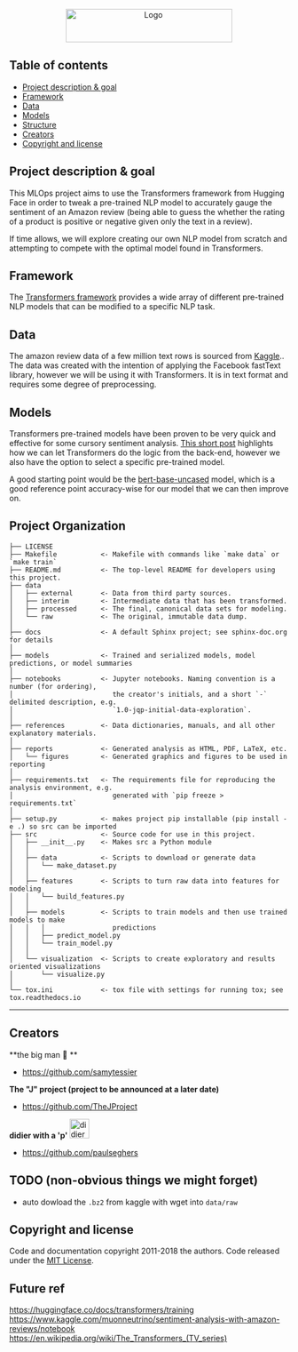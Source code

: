 <p align="center">
  <a href="https://github.com/huggingface/transformers">
    <img src="https://camo.githubusercontent.com/b253a30b83a0724f3f74f3f58236fb49ced8d7b27cb15835c9978b54e444ab08/68747470733a2f2f68756767696e67666163652e636f2f64617461736574732f68756767696e67666163652f646f63756d656e746174696f6e2d696d616765732f7265736f6c76652f6d61696e2f7472616e73666f726d6572735f6c6f676f5f6e616d652e706e67" alt="Logo" width = "300" height = "60">
  </a>


</p>


## Table of contents

- [Project description & goal](#description-goal)
- [Framework](#framework)
- [Data](#data)
- [Models](#models)
- [Structure](#structure)
- [Creators](#creators)
- [Copyright and license](#copyright-and-license)


## Project description & goal

This MLOps project aims to use the Transformers framework from Hugging Face in order to tweak a pre-trained NLP model to accurately gauge the sentiment of an Amazon review (being able to guess the whether the rating of a product is positive or negative given only the text in a review).

If time allows, we will explore creating our own NLP model from scratch and attempting to compete with the optimal model found in Transformers.

## Framework

The [Transformers framework](https://github.com/huggingface/transformers) provides a wide array of different pre-trained NLP models that can be modified to a specific NLP task. 

## Data

The amazon review data of a few million text rows is sourced from [Kaggle](https://www.kaggle.com/bittlingmayer/amazonreviews).. The data was created with the intention of applying the Facebook fastText library, however we will be using it with Transformers. It is in text format and requires some degree of preprocessing.

## Models

Transformers pre-trained models have been proven to be very quick and effective for some cursory sentiment analysis. [This short post](https://towardsdatascience.com/sentiment-analysis-with-pretrained-transformers-using-pytorch-420bbc1a48cd) highlights how we can let Transformers do the logic from the back-end, however we also have the option to select a specific pre-trained model. 

A good starting point would be the [bert-base-uncased](https://huggingface.co/bert-base-uncased) model, which is a good reference point accuracy-wise for our model that we can then improve on.


Project Organization
------------

    ├── LICENSE
    ├── Makefile           <- Makefile with commands like `make data` or `make train`
    ├── README.md          <- The top-level README for developers using this project.
    ├── data
    │   ├── external       <- Data from third party sources.
    │   ├── interim        <- Intermediate data that has been transformed.
    │   ├── processed      <- The final, canonical data sets for modeling.
    │   └── raw            <- The original, immutable data dump.
    │
    ├── docs               <- A default Sphinx project; see sphinx-doc.org for details
    │
    ├── models             <- Trained and serialized models, model predictions, or model summaries
    │
    ├── notebooks          <- Jupyter notebooks. Naming convention is a number (for ordering),
    │                         the creator's initials, and a short `-` delimited description, e.g.
    │                         `1.0-jqp-initial-data-exploration`.
    │
    ├── references         <- Data dictionaries, manuals, and all other explanatory materials.
    │
    ├── reports            <- Generated analysis as HTML, PDF, LaTeX, etc.
    │   └── figures        <- Generated graphics and figures to be used in reporting
    │
    ├── requirements.txt   <- The requirements file for reproducing the analysis environment, e.g.
    │                         generated with `pip freeze > requirements.txt`
    │
    ├── setup.py           <- makes project pip installable (pip install -e .) so src can be imported
    ├── src                <- Source code for use in this project.
    │   ├── __init__.py    <- Makes src a Python module
    │   │
    │   ├── data           <- Scripts to download or generate data
    │   │   └── make_dataset.py
    │   │
    │   ├── features       <- Scripts to turn raw data into features for modeling
    │   │   └── build_features.py
    │   │
    │   ├── models         <- Scripts to train models and then use trained models to make
    │   │   │                 predictions
    │   │   ├── predict_model.py
    │   │   └── train_model.py
    │   │
    │   └── visualization  <- Scripts to create exploratory and results oriented visualizations
    │       └── visualize.py
    │
    └── tox.ini            <- tox file with settings for running tox; see tox.readthedocs.io


--------

## Creators

**the big man :necktie: **

- <https://github.com/samytessier>

**The "J" project (project to be announced at a later date)**

- <https://github.com/TheJProject>


**didier with a 'p'**  <img src="https://ih1.redbubble.net/image.805943027.3203/st,small,507x507-pad,600x600,f8f8f8.u1.jpg" alt="didier" height="35" width ="35">

- <https://github.com/paulseghers>

## TODO (non-obvious things we might forget)
- auto dowload the `.bz2` from kaggle with wget into `data/raw`

## Copyright and license


Code and documentation copyright 2011-2018 the authors. Code released under the [MIT License](https://reponame/blob/master/LICENSE).

## Future ref
<https://huggingface.co/docs/transformers/training>
<https://www.kaggle.com/muonneutrino/sentiment-analysis-with-amazon-reviews/notebook>
<https://en.wikipedia.org/wiki/The_Transformers_(TV_series)>
